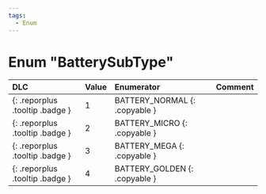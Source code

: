 ```yaml
---
tags:
  - Enum
---
```

# Enum "BatterySubType"
|DLC|Value|Enumerator|Comment|
|:--|:--|:--|:--|
|[ ](#){: .reporplus .tooltip .badge }|1 |BATTERY_NORMAL {: .copyable } |  |
|[ ](#){: .reporplus .tooltip .badge }|2 |BATTERY_MICRO {: .copyable } |  |
|[ ](#){: .reporplus .tooltip .badge }|3 |BATTERY_MEGA {: .copyable } |  |
|[ ](#){: .reporplus .tooltip .badge }|4 |BATTERY_GOLDEN {: .copyable } |  |